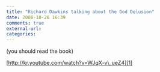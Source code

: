 ```yaml
---
title: "Richard Dawkins talking about the God Delusion"
date: 2008-10-26 16:39
comments: true
external-url:
categories:
---
```

(you should read the book)

[http://kr.youtube.com/watch?v=WJqX-v\_ueZ4][1]

  [1]: http://kr.youtube.com/watch?v=WJqX-v_ueZ4
